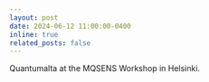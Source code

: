 ```yaml
---
layout: post
date: 2024-06-12 11:00:00-0400
inline: true
related_posts: false
---
```


Quantumalta at the MQSENS Workshop in Helsinki.
